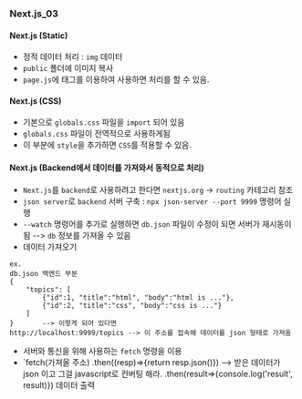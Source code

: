 ### Next.js_03

#### Next.js (Static)
- 정적 데이터 처리 : `img` 데이터
- `public` 폴더에 이미지 복사
- `page.js`에 태그를 이용하여 사용하면 처리를 할 수 있음.

#### Next.js (CSS)
- 기본으로 `globals.css` 파일을 `import` 되어 있음
- `globals.css` 파일이 전역적으로 사용하게됨 
- 이 부분에 `style`을 추가하면 `CSS`를 적용할 수 있음.

#### Next.js (Backend에서 데이터를 가져와서 동적으로 처리)
- `Next.js`를 `backend`로 사용하려고 한다면 `nextjs.org` -> `routing` 카테고리 참조
- `json server`로 `backend` 서버 구축 : `npx json-server --port 9999` 명령어 실행
- `--watch` 명령어를 추가로 실행하면 `db.json` 파일이 수정이 되면 서버가 재시동이 됨 --> `db` 정보를 가져올 수 있음
- 데이터 가져오기
```
ex.
db.json 백엔드 부분
{
    "topics": [
        {"id":1, "title":"html", "body":"html is ..."},
        {"id":2, "title":"css", "body":"css is ..."}
    ]
}       --> 이렇게 되어 있다면
http://localhost:9999/topics --> 이 주소를 접속해 데이터를 json 형태로 가져옴
```
- 서버와 통신을 위해 사용하는 `fetch` 명령을 이용
- `fetch(가져올 주소)
        .then((resp)=>{return resp.json()})            --> 받은 데이터가 json 이고 그걸 javascript로 컨버팅 해라.
        .then(result=>{console.log('result', result)}) 데이터 출력